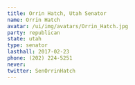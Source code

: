 ```yaml
---
title: Orrin Hatch, Utah Senator
name: Orrin Hatch
avatar: /ui/img/avatars/Orrin_Hatch.jpg
party: republican
state: utah
type: senator
lasthall: 2017-02-23
phone: (202) 224-5251
never: 
twitter: SenOrrinHatch
---
```

